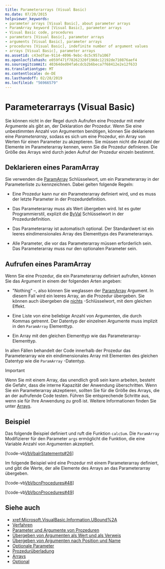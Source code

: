 ```yaml
---
title: Parameterarrays (Visual Basic)
ms.date: 07/20/2015
helpviewer_keywords:
- parameter arrays [Visual Basic], about parameter arrays
- ParamArray keyword [Visual Basic], parameter arrays
- Visual Basic code, procedures
- parameters [Visual Basic], parameter arrays
- arguments [Visual Basic], parameter arrays
- procedures [Visual Basic], indefinite number of argument values
- arrays [Visual Basic], parameter arrays
ms.assetid: c43edfae-9114-4096-9ebc-8c5c957a1067
ms.openlocfilehash: e059f471f78262320f1968c12192de710876aef4
ms.sourcegitcommit: 40364ded04fa6cdcb2b6beca7f68412e2e12f633
ms.translationtype: MT
ms.contentlocale: de-DE
ms.lasthandoff: 02/28/2019
ms.locfileid: "56966579"
---
```

# <a name="parameter-arrays-visual-basic"></a>Parameterarrays (Visual Basic)
Sie können nicht in der Regel durch Aufrufen eine Prozedur mit mehr Argumente als gibt an, der Deklaration der Prozedur. Wenn Sie eine unbestimmten Anzahl von Argumenten benötigen, können Sie deklarieren eine *Parameterarray*, sodass es sich um eine Prozedur, ein Array von Werten für einen Parameter zu akzeptieren. Sie müssen nicht die Anzahl der Elemente im Parameterarray kennen, wenn Sie die Prozedur definieren. Die Größe des Arrays wird durch jeden Aufruf der Prozedur einzeln bestimmt.  
  
## <a name="declaring-a-paramarray"></a>Deklarieren eines ParamArray  
 Sie verwenden die [ParamArray](../../../../visual-basic/language-reference/modifiers/paramarray.md) Schlüsselwort, um ein Parameterarray in der Parameterliste zu kennzeichnen. Dabei gelten folgende Regeln:  
  
-   Eine Prozedur kann nur ein Parameterarray definiert wird, und es muss der letzte Parameter in der Prozedurdefinition.  
  
-   Das Parameterarray muss als Wert übergeben wird. Ist es guter Programmierstil, explizit die [ByVal](../../../../visual-basic/language-reference/modifiers/byval.md) Schlüsselwort in der Prozedurdefinition.  
  
-   Das Parameterarray ist automatisch optional. Der Standardwert ist ein leeres eindimensionales Array des Elementtyps des Parameterarrays.  
  
-   Alle Parameter, die vor das Parameterarray müssen erforderlich sein. Das Parameterarray muss nur den optionalen Parameter sein.  
  
## <a name="calling-a-paramarray"></a>Aufrufen eines ParamArray  
 Wenn Sie eine Prozedur, die ein Parameterarray definiert aufrufen, können Sie das Argument in einem der folgenden Arten angeben:  
  
-   "Nothing" –, also können Sie weglassen der [ParamArray](../../../../visual-basic/language-reference/modifiers/paramarray.md) Argument. In diesem Fall wird ein leeres Array, an die Prozedur übergeben. Sie können auch übergeben die [nichts](../../../../visual-basic/language-reference/nothing.md) -Schlüsselwort, mit dem gleichen Effekt.  
  
-   Eine Liste von eine beliebige Anzahl von Argumenten, die durch Kommas getrennt. Der Datentyp der einzelnen Argumente muss implizit in den `ParamArray` Elementtyp.  
  
-   Ein Array mit den gleichen Elementtyp wie das Parameterarray-Elementtyp.  
  
 In allen Fällen behandelt der Code innerhalb der Prozedur das Parameterarray wie ein eindimensionales Array mit Elementen des gleichen Datentyp wie die `ParamArray` -Datentyp.  
  
> [!IMPORTANT]
>  Wenn Sie mit einem Array, das unendlich groß sein kann arbeiten, besteht die Gefahr, dass die interne Kapazität der Anwendung überschritten. Wenn Sie ein Parameterarray akzeptieren, sollten Sie für die Größe des Arrays, die an der aufrufende Code testen. Führen Sie entsprechende Schritte aus, wenn sie für Ihre Anwendung zu groß ist. Weitere Informationen finden Sie unter [Arrays](../../../../visual-basic/programming-guide/language-features/arrays/index.md).  
  
## <a name="example"></a>Beispiel  
 Das folgende Beispiel definiert und ruft die Funktion `calcSum`. Die `ParamArray` Modifizierer für den Parameter `args` ermöglicht die Funktion, die eine Variable Anzahl von Argumenten akzeptiert.  
  
 [!code-vb[VbVbalrStatements#26](~/samples/snippets/visualbasic/VS_Snippets_VBCSharp/VbVbalrStatements/VB/Class1.vb#26)]  
  
 Im folgende Beispiel wird eine Prozedur mit einem Parameterarray definiert, und gibt die Werte, der alle Elemente des Arrays an das Parameterarray übergeben.  
  
 [!code-vb[VbVbcnProcedures#48](~/samples/snippets/visualbasic/VS_Snippets_VBCSharp/VbVbcnProcedures/VB/Class1.vb#48)]  
  
 [!code-vb[VbVbcnProcedures#49](~/samples/snippets/visualbasic/VS_Snippets_VBCSharp/VbVbcnProcedures/VB/Class1.vb#49)]  
  
## <a name="see-also"></a>Siehe auch
- <xref:Microsoft.VisualBasic.Information.UBound%2A>
- [Verfahren](./index.md)
- [Parameter und Argumente von Prozeduren](./procedure-parameters-and-arguments.md)
- [Übergeben von Argumenten als Wert und als Verweis](./passing-arguments-by-value-and-by-reference.md)
- [Übergeben von Argumenten nach Position und Name](./passing-arguments-by-position-and-by-name.md)
- [Optionale Parameter](./optional-parameters.md)
- [Prozedurüberladung](./procedure-overloading.md)
- [Arrays](../../../../visual-basic/programming-guide/language-features/arrays/index.md)
- [Optional](../../../../visual-basic/language-reference/modifiers/optional.md)
